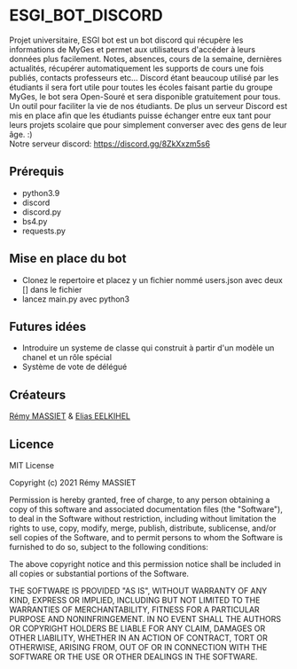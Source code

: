 # ESGI_BOT_DISCORD
Projet universitaire, ESGI bot est un bot discord qui récupère les informations de MyGes et permet aux utilisateurs d'accéder à leurs données plus facilement. Notes, absences, cours de la semaine, dernières actualités, récupérer automatiquement les supports de cours une fois publiés, contacts professeurs etc... Discord étant beaucoup utilisé par les étudiants il sera fort utile pour toutes les écoles faisant partie du groupe MyGes, le bot sera Open-Souré et sera disponible gratuitement pour tous. Un outil pour faciliter la vie de nos étudiants. De plus un serveur Discord est mis en place afin que les étudiants puisse échanger entre eux tant pour leurs projets scolaire que pour simplement converser avec des gens de leur âge. :)\
Notre serveur discord: https://discord.gg/8ZkXxzm5s6

## Prérequis
- python3.9
- discord
- discord.py
- bs4.py
- requests.py

## Mise en place du bot
- Clonez le repertoire et placez y un fichier nommé users.json avec deux [] dans le fichier
- lancez main.py avec python3
## Futures idées
- Introduire un systeme de classe qui construit à partir d'un modèle un chanel et un rôle spécial
- Système de vote de délégué

## Créateurs
[Rémy MASSIET](https://github.com/Rems08) & [Elias EELKIHEL](https://github.com/xl00t)

## Licence
MIT License

Copyright (c) 2021 Rémy MASSIET

Permission is hereby granted, free of charge, to any person obtaining a copy
of this software and associated documentation files (the "Software"), to deal
in the Software without restriction, including without limitation the rights
to use, copy, modify, merge, publish, distribute, sublicense, and/or sell
copies of the Software, and to permit persons to whom the Software is
furnished to do so, subject to the following conditions:

The above copyright notice and this permission notice shall be included in all
copies or substantial portions of the Software.

THE SOFTWARE IS PROVIDED "AS IS", WITHOUT WARRANTY OF ANY KIND, EXPRESS OR
IMPLIED, INCLUDING BUT NOT LIMITED TO THE WARRANTIES OF MERCHANTABILITY,
FITNESS FOR A PARTICULAR PURPOSE AND NONINFRINGEMENT. IN NO EVENT SHALL THE
AUTHORS OR COPYRIGHT HOLDERS BE LIABLE FOR ANY CLAIM, DAMAGES OR OTHER
LIABILITY, WHETHER IN AN ACTION OF CONTRACT, TORT OR OTHERWISE, ARISING FROM,
OUT OF OR IN CONNECTION WITH THE SOFTWARE OR THE USE OR OTHER DEALINGS IN THE
SOFTWARE. 

